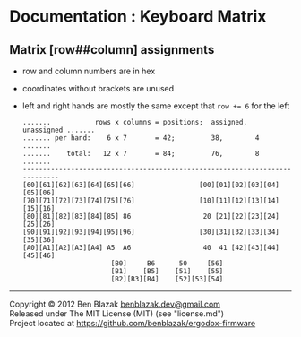 # Documentation : Keyboard Matrix

## Matrix [row##column] assignments

* row and column numbers are in hex
* coordinates without brackets are unused
* left and right hands are mostly the same except that `row += 6` for the left

  ```
  .......           rows x columns = positions;  assigned,  unassigned .......
  ....... per hand:    6 x 7       = 42;         38,        4          .......
  .......    total:   12 x 7       = 84;         76,        8          .......
  ----------------------------------------------------------------------------
  [60][61][62][63][64][65][66]                [00][01][02][03][04][05][06]
  [70][71][72][73][74][75][76]                [10][11][12][13][14][15][16]
  [80][81][82][83][84][85] 86                  20 [21][22][23][24][25][26]
  [90][91][92][93][94][95][96]                [30][31][32][33][34][35][36]
  [A0][A1][A2][A3][A4] A5  A6                  40  41 [42][43][44][45][46]
                        [B0]     B6      50     [56]
                        [B1]    [B5]    [51]    [55]
                        [B2][B3][B4]    [52][53][54]
  ```

-------------------------------------------------------------------------------

Copyright &copy; 2012 Ben Blazak <benblazak.dev@gmail.com>  
Released under The MIT License (MIT) (see "license.md")  
Project located at <https://github.com/benblazak/ergodox-firmware>

